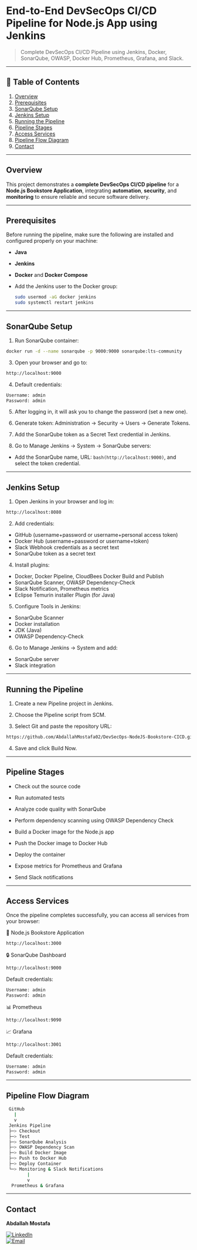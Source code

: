 # End-to-End DevSecOps CI/CD Pipeline for Node.js App using Jenkins

> Complete DevSecOps CI/CD Pipeline using Jenkins, Docker, SonarQube, OWASP, Docker Hub, Prometheus, Grafana, and Slack.
---

## 📑 Table of Contents

1. [Overview](#overview)  
2. [Prerequisites](#prerequisites)  
3. [SonarQube Setup](#sonarqube-setup)  
4. [Jenkins Setup](#jenkins-setup)  
5. [Running the Pipeline](#running-the-pipeline)  
6. [Pipeline Stages](#pipeline-stages)  
7. [Access Services](#access-services)  
8. [Pipeline Flow Diagram](#pipeline-flow-diagram)  
9. [Contact](#contact)

---

## Overview

This project demonstrates a **complete DevSecOps CI/CD pipeline** for a **Node.js Bookstore Application**, integrating **automation**, **security**, and **monitoring** to ensure reliable and secure software delivery.

---

## Prerequisites

Before running the pipeline, make sure the following are installed and configured properly on your machine:

- **Java**  
- **Jenkins**  
- **Docker** and **Docker Compose**  
- Add the Jenkins user to the Docker group:
 
  ```bash
  sudo usermod -aG docker jenkins
  sudo systemctl restart jenkins
  ```

---

## SonarQube Setup

1. Run SonarQube container:

  ```bash
  docker run -d --name sonarqube -p 9000:9000 sonarqube:lts-community
  ```
   
3. Open your browser and go to:

  ```bash
  http://localhost:9000
  ```
   
4. Default credentials:

  ```bash
  Username: admin
  Password: admin
  ```
   
5. After logging in, it will ask you to change the password (set a new one).
  
6. Generate token: Administration → Security → Users → Generate Tokens.
   
7. Add the SonarQube token as a Secret Text credential in Jenkins.
   
8. Go to Manage Jenkins → System → SonarQube servers:
- Add the SonarQube name, URL: ```bash(http://localhost:9000)```, and select the token credential.

---

## Jenkins Setup

1. Open Jenkins in your browser and log in:

  ```bash
  http://localhost:8080
  ```

2. Add credentials:

- GitHub (username+password or username+personal access token)
- Docker Hub (username+password or username+token)
- Slack Webhook credentials as a secret text
- SonarQube token as a secret text

4. Install plugins:

- Docker, Docker Pipeline, CloudBees Docker Build and Publish
- SonarQube Scanner, OWASP Dependency-Check
- Slack Notification, Prometheus metrics
- Eclipse Temurin installer Plugin (for Java)

5. Configure Tools in Jenkins:

- SonarQube Scanner
- Docker installation
- JDK (Java)
- OWASP Dependency-Check

6. Go to Manage Jenkins → System and add:

- SonarQube server
- Slack integration

---

## Running the Pipeline

1. Create a new Pipeline project in Jenkins.

2. Choose the Pipeline script from SCM.

3. Select Git and paste the repository URL:

  ```bash
  https://github.com/AbdallahMostafa02/DevSecOps-NodeJS-Bookstore-CICD.git
  ```

4. Save and click Build Now.

---

## Pipeline Stages

- Check out the source code

- Run automated tests

- Analyze code quality with SonarQube

- Perform dependency scanning using OWASP Dependency Check

- Build a Docker image for the Node.js app

- Push the Docker image to Docker Hub

- Deploy the container

- Expose metrics for Prometheus and Grafana

- Send Slack notifications

---

## Access Services

Once the pipeline completes successfully, you can access all services from your browser:

🧩 Node.js Bookstore Application

  ```bash
  http://localhost:3000
  ```

🔒 SonarQube Dashboard

  ```bash
  http://localhost:9000
  ```

Default credentials:

  ```bash
  Username: admin
  Password: admin
  ```

📊 Prometheus

  ```bash
  http://localhost:9090
  ```

📈 Grafana

  ```bash
  http://localhost:3001
  ```

Default credentials:

  ```bash
  Username: admin
  Password: admin
  ```

---

## Pipeline Flow Diagram

  ```bash
   GitHub
     |
     v
   Jenkins Pipeline
   ├─> Checkout
   ├─> Test
   ├─> SonarQube Analysis
   ├─> OWASP Dependency Scan
   ├─> Build Docker Image
   ├─> Push to Docker Hub
   ├─> Deploy Container
   └─> Monitoring & Slack Notifications
          | 
          v
    Prometheus & Grafana
  ```

---

## Contact

**Abdallah Mostafa**

[![LinkedIn](https://img.shields.io/badge/LinkedIn-Profile-blue?logo=linkedin&logoColor=white)](https://www.linkedin.com/in/abdallah-mostafa-04b2421a6/)  
[![Email](https://img.shields.io/badge/Email-abdallahmostafa6884@gmail.com-red?style=flat&logo=gmail&logoColor=white)](mailto:abdallahmostafa6884@gmail.com)
